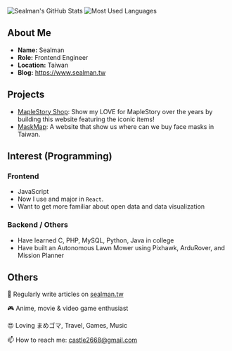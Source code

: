 ![Sealman's GitHub Stats](https://github-readme-stats.vercel.app/api?username=Sealman234&count_private=true&show_icons=true&theme=react&hide_title=true)
![Most Used Languages](https://github-readme-stats.vercel.app/api/top-langs/?username=Sealman234&layout=compact&theme=react)

## About Me

* **Name:** Sealman
* **Role:** Frontend Engineer
* **Location:** Taiwan
* **Blog:** https://www.sealman.tw

## Projects

* [MapleStory Shop](https://sealman234.github.io/MapleStoryShopV4/): Show my LOVE for MapleStory over the years by building this website featuring the iconic items!
* [MaskMap](https://sealman234.github.io/MaskMapV4): A website that show us where can we buy face masks in Taiwan.

## Interest (Programming)

### Frontend

* JavaScript
* Now I use and major in `React`.
* Want to get more familiar about open data and data visualization

### Backend / Others

* Have learned C, PHP, MySQL, Python, Java in college
* Have built an Autonomous Lawn Mower using Pixhawk, ArduRover, and Mission Planner
  
## Others

📝 Regularly write articles on [sealman.tw](https://www.sealman.tw/)

🎮 Anime, movie & video game enthusiast

😍 Loving まめゴマ, Travel, Games, Music

📫 How to reach me: castle2668@gmail.com
